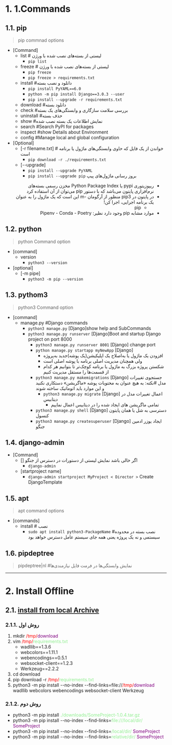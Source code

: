 # 1. 1.Commands

## 1.1. pip

> pip commnad options

* [Command]
    * list # لیستی از بسته‌های نصب شده با ورژن
        * `pip list`
    * freeze # لیستی از بسته‌های نصب شده با ورژن
        * `pip freeze`
        * `pip freeze > requirements.txt`
    * install #دانلود و نصب بسته
        * `pip install PyYAML==6.0`
        * `python -m pip install Django==3.0.3 --user`
        * `pip install --upgrade -r requirements.txt`
    * download #دانلود بسته
    * check #بررسی سلامت سازگاری و وابستگی‌های یک بسته
    * uninstall #حذف بسته
    * show #نمایش اطلاعات یک بسته نصب شده
    * search #Search PyPI for packages
    * inspect #show Details about Environment
    * config #Manage local and global configuration
* [Optional]
    * [-r filename.txt] # خواندن از یک فایل که حاوی وابستگی‌های ماژول یا برنامه است
        * `pip download -r ./requirements.txt`
    * [--upgrade]
        * `pip install --upgrade PyYAML`
        * `pip install --upgrade pip` بروز رسانی ماژول‌های پیپ

<div style="direction:rtl;">

- ریپوزیتوری pypi یا Python Package Index مخزن رسمی بسته‌های نرم‌افزاری پایتون می‌باشد که با دستور pip می‌توان از آن استفاده کرد
- در پایتون در pip3 منظور از آرگومان -m این است که یک ماژول را به عنوان یک برنامه اجرایی، اجرا کن!
    - pip
- موارد مشابه pip وجود دارد نظیر: Pipenv - Conda - Poetry

</div>

## 1.2. python

> python Command option

* [command]
    * version
        * `python3 --version`
* [optional]
    * [-m pipe]
        * `python3 -m pip --version`

## 1.3. pythom3

> python3 Command option

* [command]
    * manage.py #Django commands
        * `python3 manage.py` [Django]show help and SubCommands
        * `python3 manage.py runserver` [Django]Boot and startup Django project on port 8000
            * `python3 manage.py runserver 8001`  [Django] change port
            * `python manage.py startapp myNewApp` [Django]
                * افزودن یک ماژول یا به‌اصلاح یک اپلیکیشن(یک پوشه)جدید به‌پروژه
                * ولی همچنان مدیریت اصلی برنامه با پوشه اصلی است
                * شکستن پروژه بزرگ به ماژول یا برنامه کوچک‌تر تا بتوانیم هر کدام از قسمت‌ها را مستقل مدیریت کنیم
            * `python3 manage.py makemigrations` [Django]  جستجوی تغییرات مدل
              #نکته: به هیچ عنوان به محتویات پوشه «ماگریشن» دستکاری نکنید و این موارد باید اتوماتیک ساخته شوند
                * `python3 manage.py migrate` [Django]  اعمال تغییرات مدل در دیتابیس
                    * تمامی ماگریشن های ایجاد شده را در دیتابیس اعمال نماییم
            * `python3 manage.py shell` [Django]  دسترسی به شل یا همان پایتون کنسول
            * `python3 manage.py createsuperuser` [Django] ایجاد یوزر ادمین جنگو

## 1.4. django-admin

* [Command]
    * [] اگر خالی باشد نمایش لیستی از دستورات در دسترس از جنگو
        * `django-admin`
    * [startproject name]
        * ```django-admin startproject MyProject < Director >``` Create DjangoTemplate

## 1.5. apt

> apt command options

* [commands]
    * install # نصب
        * `sudo apt install python3-PackageName` #نصب بسته در محدوده سیستمی و نه یک پروژه یعنی همه جای سیستم عامل دسترس خواهد بود

## 1.6. pipdeptree

> pipdeptree|nl #نمایش وابستگی‌ها در فرمت فایل نیازمندی‌ها

---

# 2. Install Offline

## 2.1. [install from local Archive](https://packaging.python.org/en/latest/tutorials/installing-packages/#installing-from-local-archives)

### 2.1.1. روش اول

1. mkdir <span style="color:red;">/tmp/</span><span style="color:purple;">download</span>
2. vim <span style="color:red;">/tmp/</span><span style="color:lightgreen;">requirements.txt</span>
    - wadllib==1.3.6
    - webcolors==1.11.1
    - webencodings==0.5.1
    - websocket-client==1.2.3
    - Werkzeug==2.2.2
3. cd download
4. pip download -r <span style="color:red;">/tmp/</span><span style="color:lightgreen;">requirements.txt</span>
5. python3 -m pip install --no-index --find-links=file://<span style="color:red;">/tmp/</span><span style="color:purple;">download</span> wadllib webcolors webencodings websocket-client Werkzeug

### 2.1.2. روش دوم

- python3 -m pip install <span style="color:lightgreen;">./downloads/SomeProject-1.0.4.tar.gz</span>
- python3 -m pip install --no-index --find-links=<span style="color:lightgreen;">file:///local/dir/ </span><span style="color:purple;">SomeProject</span>
- python3 -m pip install --no-index --find-links=<span style="color:lightgreen;">/local/dir/ </span><span style="color:purple;">SomeProject</span>
- python3 -m pip install --no-index --find-links=<span style="color:lightgreen;">relative/dir/ </span><span style="color:purple;">SomeProject</span>



